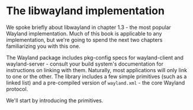 # The libwayland implementation

We spoke briefly about libwayland in chapter 1.3 - the most popular Wayland
implementation. Much of this book is applicable to any implementation, but we're
going to spend the next two chapters familiarizing you with this one.

The Wayland package includes pkg-config specs for wayland-client and
wayland-server - consult your build system's documentation for instructions on
linking with them. Naturally, most applications will only link to one or the
other. The library includes a few simple primitives (such as a linked list) and
a pre-compiled version of `wayland.xml` - the core Wayland protocol.

We'll start by introducing the primitives.
